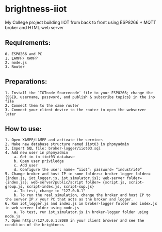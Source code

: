 # brightness-iiot
My College project building IIOT from back to front using ESP8266 + MQTT broker and HTML web server

## Requirements: 
    0. ESP8266 and PC
    1. LAMPP/ XAMPP
    2. node.js
    3. Router

## Preparations:
    1. Install the `IOTnode Sourcecode` file to your ESP8266; change the {SSID, username, password, and publish & subscribe topics} in the ino file
    2. Connect them to the same router
    3. Connect your client device to the router to open the webserver later

## How to use:
    1. Open XAMPP/LAMPP and activate the services
    2. Make new database structure named iiot03 in phpmyadmin
    3. Import SQL file: broker-logger/iiot03.sql
    4. Add new user in phpmyadmin
        a. Get in to iiot03 database
        b. Open user priviledge
        c. Add user
        d. Configure the user: name= “iiot”; password= “industri40”
    5. Change broker and host IP in some folders: broker-logger folder= {index.js, iot_logger.js, iot_simulator.js}; web-server folder= {index.js}; web-server/public/script folder= {script.js, script-group.js, script-index.js, script-sup.js}
        a. To test, change to "127.0.0.1"
        b. To run the real simulation, change the broker and host IP to  the server IP / your PC that acts as the broker and logger.
    6. Run iot_logger.js and index.js in broker-logger folder and index.js in web-server folder using node.js
        a. To test, run iot_simulator.js in broker-logger folder using node.js
    7. Open http://127.0.0.1:8080 in your client browser and see the condition of the brightness

